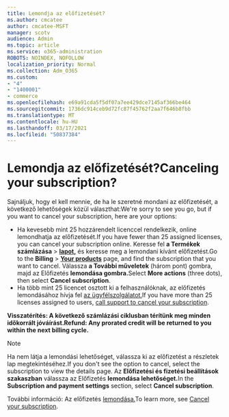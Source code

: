 ```yaml
---
title: Lemondja az előfizetését?
ms.author: cmcatee
author: cmcatee-MSFT
manager: scotv
audience: Admin
ms.topic: article
ms.service: o365-administration
ROBOTS: NOINDEX, NOFOLLOW
localization_priority: Normal
ms.collection: Adm_O365
ms.custom:
- "4"
- "1400001"
- commerce
ms.openlocfilehash: e69a91cda5f5df07a7ee429dce7145af366be464
ms.sourcegitcommit: 1736dc914ceb9d72fc87f45762f2aa7f646b8fbb
ms.translationtype: MT
ms.contentlocale: hu-HU
ms.lasthandoff: 03/17/2021
ms.locfileid: "50837384"
---
```

# <a name="canceling-your-subscription"></a><span data-ttu-id="df2b4-102">Lemondja az előfizetését?</span><span class="sxs-lookup"><span data-stu-id="df2b4-102">Canceling your subscription?</span></span>

<span data-ttu-id="df2b4-103">Sajnáljuk, hogy el kell mennie, de ha le szeretné mondani az előfizetését, a következő lehetőségek közül választhat:</span><span class="sxs-lookup"><span data-stu-id="df2b4-103">We're sorry to see you go, but if you want to cancel your subscription, here are your options:</span></span>
  
- <span data-ttu-id="df2b4-104">Ha kevesebb mint 25 hozzárendelt licenccel rendelkezik, online lemondhatja az előfizetését.</span><span class="sxs-lookup"><span data-stu-id="df2b4-104">If you have fewer than 25 assigned licenses, you can cancel your subscription online.</span></span> <span data-ttu-id="df2b4-105">Keresse fel **a Termékek számlázása** \> **[lapot,](https://go.microsoft.com/fwlink/p/?linkid=842054)** és keresse meg a lemondani kívánt előfizetést.</span><span class="sxs-lookup"><span data-stu-id="df2b4-105">Go to the **Billing** \> **[Your products](https://go.microsoft.com/fwlink/p/?linkid=842054)** page, and find the subscription that you want to cancel.</span></span> <span data-ttu-id="df2b4-106">Válassza **a További műveletek** (három pont) gombra, majd az Előfizetés **lemondása gombra.**</span><span class="sxs-lookup"><span data-stu-id="df2b4-106">Select **More actions** (three dots), then select **Cancel subscription**.</span></span>
- <span data-ttu-id="df2b4-107">Ha több mint 25 licencet osztott ki a felhasználóknak, az előfizetés lemondásához hívja fel [az ügyfélszolgálatot.](https://docs.microsoft.com/microsoft-365/admin/contact-support-for-business-products?view=o365-worldwide)</span><span class="sxs-lookup"><span data-stu-id="df2b4-107">If you have more than 25 licenses assigned to users, [call support to cancel your subscription](https://docs.microsoft.com/microsoft-365/admin/contact-support-for-business-products?view=o365-worldwide).</span></span>
  
<span data-ttu-id="df2b4-108">**Visszatérítés: A következő számlázási ciklusban térítünk meg minden időkorrált jóváírást.**</span><span class="sxs-lookup"><span data-stu-id="df2b4-108">**Refund: Any prorated credit will be returned to you within the next billing cycle.**</span></span>

> [!NOTE]
> <span data-ttu-id="df2b4-109">Ha nem látja a lemondási lehetőséget, válassza ki az előfizetést a részletek lap megtekintéséhez.</span><span class="sxs-lookup"><span data-stu-id="df2b4-109">If you don't see the option to cancel, select the subscription to view the details page.</span></span> <span data-ttu-id="df2b4-110">Az **Előfizetési és fizetési beállítások szakaszban** válassza az Előfizetés **lemondása lehetőséget.**</span><span class="sxs-lookup"><span data-stu-id="df2b4-110">In the **Subscription and payment settings** section, select **Cancel subscription**.</span></span>

<span data-ttu-id="df2b4-111">További információ: Az előfizetés [lemondása.](https://docs.microsoft.com/microsoft-365/commerce/subscriptions/cancel-your-subscription)</span><span class="sxs-lookup"><span data-stu-id="df2b4-111">To learn more, see [Cancel your subscription](https://docs.microsoft.com/microsoft-365/commerce/subscriptions/cancel-your-subscription).</span></span>